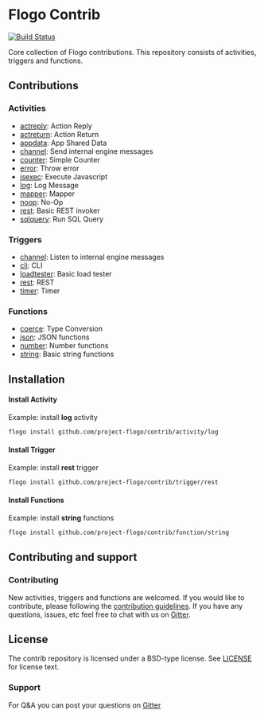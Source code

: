 # Flogo Contrib

[![Build Status](https://travis-ci.org/project-flogo/contrib.svg?branch=master)](https://travis-ci.org/project-flogo/contrib.svg?branch=master)

Core collection of Flogo contributions.  This repository consists of activities, triggers and functions.

## Contributions

### Activities
* [actreply](activity/actreply): Action Reply
* [actreturn](activity/actreturn): Action Return
* [appdata](activity/actreturn): App Shared Data
* [channel](activity/channel): Send internal engine messages  
* [counter](activity/counter): Simple Counter 
* [error](activity/error): Throw error
* [jsexec](activity/jsexec): Execute Javascript 
* [log](activity/log): Log Message
* [mapper](activity/mapper): Mapper
* [noop](activity/noop): No-Op 
* [rest](activity/rest): Basic REST invoker 
* [sqlquery](activity/sqlquery): Run SQL Query 

### Triggers
* [channel](trigger/channel): Listen to internal engine messages
* [cli](trigger/cli): CLI
* [loadtester](trigger/loadtester): Basic load tester
* [rest](trigger/rest): REST 
* [timer](trigger/timer): Timer
 
### Functions
* [coerce](function/coerce): Type Conversion
* [json](function/json): JSON functions
* [number](function/number): Number functions
* [string](function/string): Basic string functions

## Installation

#### Install Activity
Example: install **log** activity

```bash
flogo install github.com/project-flogo/contrib/activity/log
```
#### Install Trigger
Example: install **rest** trigger

```bash
flogo install github.com/project-flogo/contrib/trigger/rest
```
#### Install Functions
Example: install **string** functions

```bash
flogo install github.com/project-flogo/contrib/function/string
```

## Contributing and support

### Contributing

New activities, triggers and functions are welcomed. If you would like to contribute, please following the [contribution guidelines](https://github.com/TIBCOSoftware/flogo/blob/master/CONTRIBUTING.md). If you have any questions, issues, etc feel free to chat with us on [Gitter](https://gitter.im/project-flogo/Lobby?utm_source=share-link&utm_medium=link&utm_campaign=share-link).

## License
The contrib repository is licensed under a BSD-type license. See [LICENSE](LICENSE) for license text.

### Support
For Q&A you can post your questions on [Gitter](https://gitter.im/project-flogo/Lobby?utm_source=share-link&utm_medium=link&utm_campaign=share-link)
